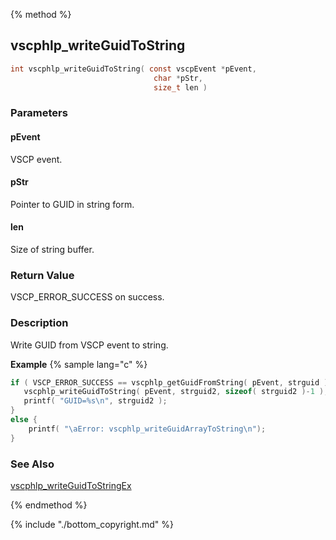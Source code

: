 
{% method %}
## vscphlp_writeGuidToString

```c
int vscphlp_writeGuidToString( const vscpEvent *pEvent, 
                                char *pStr, 
                                size_t len )
```

### Parameters

#### pEvent
VSCP event.

#### pStr
Pointer to GUID in string form.

#### len
Size of string buffer.


### Return Value
VSCP_ERROR_SUCCESS on success. 

### Description
Write GUID from VSCP event to string. 

**Example** {% sample lang="c" %}


```c
if ( VSCP_ERROR_SUCCESS == vscphlp_getGuidFromString( pEvent, strguid ) ) {
   vscphlp_writeGuidToString( pEvent, strguid2, sizeof( strguid2 )-1 );
   printf( "GUID=%s\n", strguid2 );
}
else {
    printf( "\aError: vscphlp_writeGuidArrayToString\n");
}
```

### See Also
[vscphlp_writeGuidToStringEx](vscphlp_writeguidtostringex.md)

{% endmethod %}

{% include "./bottom_copyright.md" %}